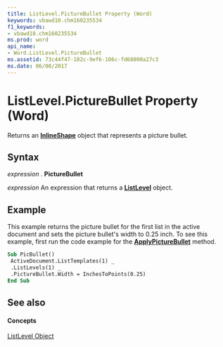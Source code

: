 ```yaml
---
title: ListLevel.PictureBullet Property (Word)
keywords: vbawd10.chm160235534
f1_keywords:
- vbawd10.chm160235534
ms.prod: word
api_name:
- Word.ListLevel.PictureBullet
ms.assetid: 73c44f47-182c-9ef6-106c-fd68000a27c3
ms.date: 06/08/2017
---
```



# ListLevel.PictureBullet Property (Word)

Returns an  **[InlineShape](Word.InlineShape.md)** object that represents a picture bullet.


## Syntax

 _expression_ . **PictureBullet**

 _expression_ An expression that returns a **[ListLevel](Word.ListLevel.md)** object.


## Example

This example returns the picture bullet for the first list in the active document and sets the picture bullet's width to 0.25 inch. To see this example, first run the code example for the  **[ApplyPictureBullet](Word.ListLevel.ApplyPictureBullet.md)** method.


```vb
Sub PicBullet() 
 ActiveDocument.ListTemplates(1) _ 
 .ListLevels(1) _ 
 .PictureBullet.Width = InchesToPoints(0.25) 
End Sub
```


## See also


#### Concepts


[ListLevel Object](Word.ListLevel.md)

